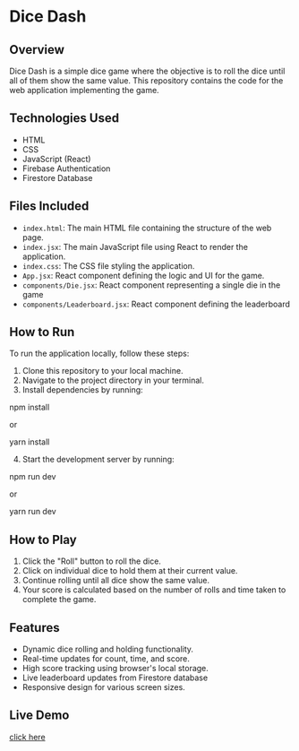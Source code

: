 # Dice Dash

## Overview
Dice Dash is a simple dice game where the objective is to roll the dice until all of them show the same value. This repository contains the code for the web application implementing the game.

## Technologies Used
- HTML
- CSS
- JavaScript (React)
- Firebase Authentication
- Firestore Database

## Files Included
- `index.html`: The main HTML file containing the structure of the web page.
- `index.jsx`: The main JavaScript file using React to render the application.
- `index.css`: The CSS file styling the application.
- `App.jsx`: React component defining the logic and UI for the game.
- `components/Die.jsx`: React component representing a single die in the game
- `components/Leaderboard.jsx`: React component defining the leaderboard

## How to Run
To run the application locally, follow these steps:

1. Clone this repository to your local machine.
2. Navigate to the project directory in your terminal.
3. Install dependencies by running:

npm install

or 

yarn install

4. Start the development server by running:

npm run dev

or

yarn run dev

## How to Play
1. Click the "Roll" button to roll the dice.
2. Click on individual dice to hold them at their current value.
3. Continue rolling until all dice show the same value.
4. Your score is calculated based on the number of rolls and time taken to complete the game.

## Features
- Dynamic dice rolling and holding functionality.
- Real-time updates for count, time, and score.
- High score tracking using browser's local storage.
- Live leaderboard updates from Firestore database
- Responsive design for various screen sizes.

## Live Demo

[click here](https://dicee-dashh.netlify.app)



